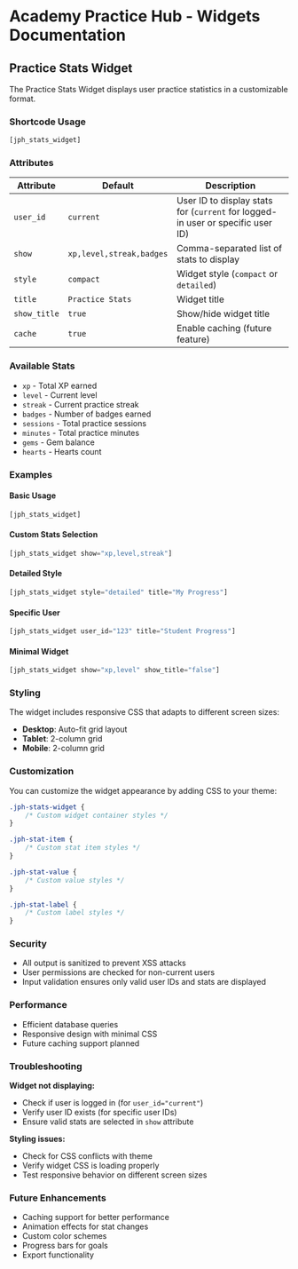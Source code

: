 # Academy Practice Hub - Widgets Documentation

## Practice Stats Widget

The Practice Stats Widget displays user practice statistics in a customizable format.

### Shortcode Usage

```php
[jph_stats_widget]
```

### Attributes

| Attribute | Default | Description |
|-----------|---------|-------------|
| `user_id` | `current` | User ID to display stats for (`current` for logged-in user or specific user ID) |
| `show` | `xp,level,streak,badges` | Comma-separated list of stats to display |
| `style` | `compact` | Widget style (`compact` or `detailed`) |
| `title` | `Practice Stats` | Widget title |
| `show_title` | `true` | Show/hide widget title |
| `cache` | `true` | Enable caching (future feature) |

### Available Stats

- `xp` - Total XP earned
- `level` - Current level
- `streak` - Current practice streak
- `badges` - Number of badges earned
- `sessions` - Total practice sessions
- `minutes` - Total practice minutes
- `gems` - Gem balance
- `hearts` - Hearts count

### Examples

#### Basic Usage
```php
[jph_stats_widget]
```

#### Custom Stats Selection
```php
[jph_stats_widget show="xp,level,streak"]
```

#### Detailed Style
```php
[jph_stats_widget style="detailed" title="My Progress"]
```

#### Specific User
```php
[jph_stats_widget user_id="123" title="Student Progress"]
```

#### Minimal Widget
```php
[jph_stats_widget show="xp,level" show_title="false"]
```

### Styling

The widget includes responsive CSS that adapts to different screen sizes:

- **Desktop**: Auto-fit grid layout
- **Tablet**: 2-column grid
- **Mobile**: 2-column grid

### Customization

You can customize the widget appearance by adding CSS to your theme:

```css
.jph-stats-widget {
    /* Custom widget container styles */
}

.jph-stat-item {
    /* Custom stat item styles */
}

.jph-stat-value {
    /* Custom value styles */
}

.jph-stat-label {
    /* Custom label styles */
}
```

### Security

- All output is sanitized to prevent XSS attacks
- User permissions are checked for non-current users
- Input validation ensures only valid user IDs and stats are displayed

### Performance

- Efficient database queries
- Responsive design with minimal CSS
- Future caching support planned

### Troubleshooting

**Widget not displaying:**
- Check if user is logged in (for `user_id="current"`)
- Verify user ID exists (for specific user IDs)
- Ensure valid stats are selected in `show` attribute

**Styling issues:**
- Check for CSS conflicts with theme
- Verify widget CSS is loading properly
- Test responsive behavior on different screen sizes

### Future Enhancements

- Caching support for better performance
- Animation effects for stat changes
- Custom color schemes
- Progress bars for goals
- Export functionality
